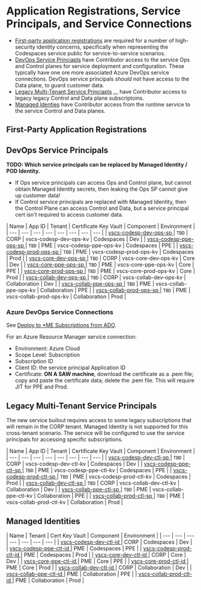 # Application Registrations, Service Principals, and Service Connections

- [First-party application registrations](#first-party-application-registrations) are required for a number of high-security identity concerns, specifically when representing the Codespaces service public for service-to-service scenarios.
- [DevOps Service Princiapls](#devops-service-principals) have Contributor access to the service Ops and Control planes for service deployment and configuration. These typically have one ore more associated Azure DevOps service connections. DevOps service principals _should not_ have access to the Data plane, to guard customer data.
- [Legacy Multi-Tenant Service Princiapls](#legacy-multi-tenant-service-principals) __ have Contributor access to legacy legacy Control and Data plane subscriptoins.
- [Managed Identies](#managed-identities) have Contributor access from the runtime service to the service Control and Data planes.

## First-Party Application Registrations

## DevOps Service Principals

**TODO: Which service principals can be replaced by Managed Identity / POD Identity.**

- If Ops service principals can access Ops and Control plane, but cannot obtain Managed Identity secrets, then leaking the Ops SP cannot give up customer data!
- If Control service principals are replaced with Managed Identity, then the Control Plane can access Control and Data, but a service principal cert isn't required to access customer data.

| Name | App ID | Tenant | Certificate Key Vault | Component | Environment |
| --- | --- | --- | --- | --- | --- | --- | --- |
| [vscs-codesp-dev-ops-sp ]() | `TBD` | CORP | vscs-codesp-dev-ops-kv | Codespaces | Dev |
| [vscs-codesp-ppe-ops-sp ]() | `TBD` | PME | vscs-codesp-ppe-ops-kv | Codespaces | PPE |
| [vscs-codesp-prod-ops-sp ]() | `TBD` | PME | vscs-codesp-prod-ops-kv | Codespaces | Prod |
| [vscs-core-dev-ops-sp ]() | `TBD` | CORP | vscs-core-dev-ops-kv | Core | Dev |
| [vscs-core-ppe-ops-sp ]() | `TBD` | PME | vscs-core-ppe-ops-kv | Core | PPE |
| [vscs-core-prod-ops-sp ]() | `TBD` | PME | vscs-core-prod-ops-kv | Core | Prod |
| [vscs-collab-dev-ops-sp ]() | `TBD` | CORP | vscs-collab-dev-ops-kv | Collaboration | Dev |
| [vscs-collab-ppe-ops-sp ]() | `TBD` | PME | vscs-collab-ppe-ops-kv | Collaboration | PPE |
| [vscs-collab-prod-ops-sp ]() | `TBD` | PME | vscs-collab-prod-ops-kv | Collaboration | Prod |

### Azure DevOps Service Connections

See [Deploy to *ME Subscriptions from ADO](https://dev.azure.com/msazure/AzureWiki/_wiki/wikis/AzureWiki.wiki/33392/Deploy-to-ME-Subscriptions-from-ADO).

For an Azure Resource Manager service connection:

- Environment: Azure Cloud
- Scope Level: Subscription
- Subscription ID
- Client ID: the service principal Application ID
- Certificate: **ON A SAW machine**, download the certificate as a .pem file; copy and paste the certificate data; delete the .pem file. This will require JIT for PPE and Prod.


## Legacy Multi-Tenant Service Principals

The new service builout requires access to some legacy subscriptions that will remain in the CORP tenant. Managed Identity is not supported for this cross-tenant scenario. The service will be configured to use the service principals for accessing specific subscriptions.

| Name | App ID | Tenant | Certificate Key Vault | Component | Environment |
| --- | --- | --- | --- | --- | --- | --- | --- |
| [vscs-codesp-dev-ctl-sp ]() | `TBD` | CORP | vscs-codesp-dev-ctl-kv | Codespaces | Dev |
| [vscs-codesp-ppe-ctl-sp ]() | `TBD` | PME | vscs-codesp-ppe-ctl-kv | Codespaces | PPE |
| [vscs-codesp-prod-ctl-sp ]() | `TBD` | PME | vscs-codesp-prod-ctl-kv | Codespaces | Prod |
| [vscs-collab-dev-ctl-sp ]() | `TBD` | CORP | vscs-collab-dev-ctl-kv | Collaboration | Dev |
| [vscs-collab-ppe-ctl-sp ]() | `TBD` | PME | vscs-collab-ppe-ctl-kv | Collaboration | PPE |
| [vscs-collab-prod-ctl-sp ]() | `TBD` | PME | vscs-collab-prod-ctl-kv | Collaboration | Prod |

## Managed Identities

| Name | Tenant | Cert Key Vault | Component | Environment |
| --- | --- | --- | --- | --- | --- | --- |
| [vscs-codesp-dev-ctl-id ]() | CORP | Codespaces | Dev |
| [vscs-codesp-ppe-ctl-id ]() | PME | Codespaces | PPE |
| [vscs-codesp-prod-ctl-id ]() | PME | Codespaces | Prod |
| [vscs-core-dev-ctl-id ]() | CORP | Core | Dev |
| [vscs-core-ppe-ctl-id ]() | PME | Core | PPE |
| [vscs-core-prod-ctl-id ]() | PME | Core | Prod |
| [vscs-collab-dev-ctl-id ]() | CORP | Collaboration | Dev |
| [vscs-collab-ppe-ctl-id ]() | PME | Collaboration | PPE |
| [vscs-collab-prod-ctl-id ]() | PME | Collaboration | Prod |
